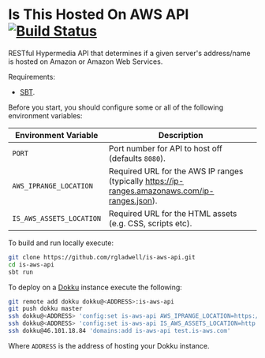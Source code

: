 # Is This Hosted On AWS API [![Build Status](https://travis-ci.org/is-aws/is-aws-api.svg?branch=master)](https://travis-ci.org/is-aws/is-aws-api)

RESTful Hypermedia API that determines if a given server's address/name is hosted on
Amazon or Amazon Web Services.

Requirements:

  * [SBT](http://www.scala-sbt.org/release/tutorial/Setup.html).

Before you start, you should configure some or all of the following environment
variables:

| Environment Variable     | Description
|--------------------------|-------------
| `PORT`                   | Port number for API to host off (defaults `8080`). |
| `AWS_IPRANGE_LOCATION`   | Required URL for the AWS IP ranges (typically https://ip-ranges.amazonaws.com/ip-ranges.json). |
| `IS_AWS_ASSETS_LOCATION` | Required URL for the HTML assets (e.g. CSS, scripts etc). |

To build and run locally execute:

``` sh
git clone https://github.com/rgladwell/is-aws-api.git
cd is-aws-api
sbt run
```

To deploy on a [Dokku](https://github.com/progrium/dokku) instance execute the following:

```sh
git remote add dokku dokku@<ADDRESS>:is-aws-api
git push dokku master
ssh dokku@<ADDRESS> 'config:set is-aws-api AWS_IPRANGE_LOCATION=https://ip-ranges.amazonaws.com/ip-ranges.json'
ssh dokku@<ADDRESS> 'config:set is-aws-api IS_AWS_ASSETS_LOCATION=http://is-aws-assets.divshot.io'
ssh dokku@46.101.18.84 'domains:add is-aws-api test.is-aws.com'
```

Where `ADDRESS` is the address of hosting your Dokku instance.
